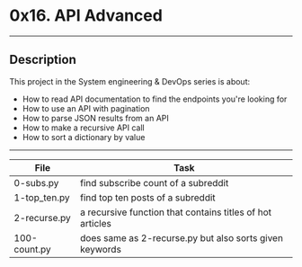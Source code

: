 # 0x16. API Advanced
---
## Description

This project in the System engineering & DevOps series is about:

* How to read API documentation to find the endpoints you're looking for
* How to use an API with pagination
* How to parse JSON results from an API
* How to make a recursive API call
* How to sort a dictionary by value

---
File|Task
---|---
0-subs.py | find subscribe count of a subreddit
1-top_ten.py | find top ten posts of a subreddit
2-recurse.py | a recursive function that contains titles of hot articles
100-count.py | does same as 2-recurse.py but also sorts given keywords
